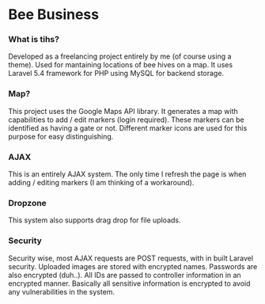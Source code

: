# Bee Business

### What is tihs?
Developed as a freelancing project entirely by me (of course using a theme). Used for mantaining locations of bee hives on a map. It uses Laravel 5.4 framework for PHP using MySQL for backend storage.

### Map?
This project uses the Google Maps API library. It generates a map with capabilities to add / edit markers (login required). These markers can be identified as having a gate or not. Different marker icons are used for this purpose for easy distinguishing.

### AJAX
This is an entirely AJAX system. The only time I refresh the page is when adding / editing markers (I am thinking of a workaround).

### Dropzone
This system also supports drag drop for file uploads.

### Security
Security wise, most AJAX requests are POST requests, with in built Laravel security. Uploaded images are stored with encrypted names. Passwords are also encrypted (duh..). All IDs are passed to controller information in an encrypted manner. Basically all sensitive information is encrypted to avoid any vulnerabilities in the system.
